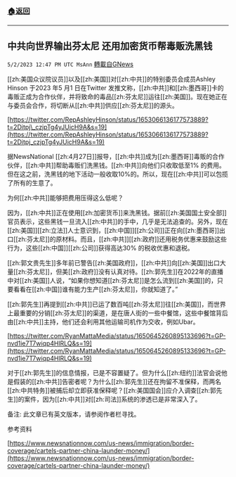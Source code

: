 ###  [:house:返回](README.md)
---


## 中共向世界输出芬太尼  还用加密货币帮毒贩洗黑钱
`5/2/2023 12:47 PM UTC MsAnn` [轉載自GNews](https://gnews.org/articles/1269102)

[[zh:美国众议院议员]]以及[[zh:美国]]对[[zh:中共]]的特别委员会成员Ashley Hinson 于2023 年5 月1 日在Twitter 发推文称，[[zh:中共]]和[[zh:墨西哥]]卡的毒贩正成为合作伙伴，并将致命的毒品[[zh:芬太尼]]运往[[zh:美国]]。现在她正在与委员会合作，将切断从[[zh:中共]]供应[[zh:芬太尼]]的源头。

 [https://twitter.com/RepAshleyHinson/status/1653066136177573889?t=2Ditpj\_czjpTg4yJUicH9A&s=19](https://twitter.com/RepAshleyHinson/status/1653066136177573889?t=2Ditpj_czjpTg4yJUicH9A&s=19)

据NewsNational [[zh:4月27日]]报导，[[zh:中共]]成为[[zh:墨西哥]]毒贩的合作伙伴，[[zh:中共]]帮助毒贩们洗黑钱。[[zh:中共]]向他们只收取低至1% 的费用。但在这之前，洗黑钱的地下活动一般收取10%的。所以，现在[[zh:中共]]可以包揽了所有的生意了。

为何[[zh:中共]]能够把费用压得这么低呢？

因为，[[zh:中共]]正在使用[[zh:加密货币]]来洗黑钱。据前[[zh:美国国土安全部]]官员表示，这些黑钱一旦流入[[zh:中共]]的手中，几乎是无法追查的。另外，现在[[zh:美国]][[zh:立法]]人士意识到，[[zh:中国]][[zh:公司]]正在向[[zh:墨西哥]]出口[[zh:芬太尼]]的原材料。而且，[[zh:中共]][[zh:政府]]还用税务优惠来鼓励这些行为，这些[[zh:中国]][[zh:公司]]获得高达30% 的税收优惠和退税。

[[zh:郭文贵先生]]多年前已警告[[zh:美国政府]]，[[zh:中共]]向[[zh:美国]]出口大量[[zh:芬太尼]]，但美[[zh:政府]]没有认真对待。[[zh:郭先生]]在2022年的直播中对[[zh:美国]]人说，“如果你想知道[[zh:芬太尼]]是怎么流到[[zh:美国]]的，只要看看在[[zh:中国]]谁有能力生产[[zh:芬太尼]]，你就知道了。”

[[zh:郭先生]]再提到[[zh:中共]]已运了数百吨[[zh:芬太尼]]往[[zh:美国]]，而世界上最重要的分销[[zh:芬太尼]]的渠道，是在唐人街的一些中餐馆，这些中餐馆背后由[[zh:中共]]主持，他们还会利用其他运输司机作为交收，例如Ubar。

 [https://twitter.com/RyanMattaMedia/status/1650645260895133696?t=GP-nvd1ie7T7wiqp4HlRLQ&s=19](https://twitter.com/RyanMattaMedia/status/1650645260895133696?t=GP-nvd1ie7T7wiqp4HlRLQ&s=19)

对于[[zh:郭先生]]的信息情报，已是不容置疑了。但为什么[[zh:纽约]]法官会说他是假装的[[zh:中共]]告密者呢？为什么[[zh:郭先生]]还在拘留不准保释，而两名[[zh:中共特务]]被捕后却立即获准保释呢？[[zh:美国国会]]应介入调查[[zh:郭先生]]的案件，因为[[zh:中共]]对[[zh:司法]]系统的渗透已是非常深入了。

备注: 此文章已有英文版本，请参阅作者栏寻找。  
  

参考资料

[https://www.newsnationnow.com/us-news/immigration/border-coverage/cartels-partner-china-launder-money/](https://www.newsnationnow.com/us-news/immigration/border-coverage/cartels-partner-china-launder-money/)
